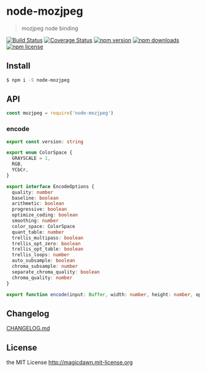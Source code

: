 <!-- AUTO_GENERATED_UNTOUCHED_FLAG -->

# node-mozjpeg

> mozjpeg node binding

[![Build Status](https://img.shields.io/travis/magicdawn/node-mozjpeg.svg?style=flat-square)](https://travis-ci.org/magicdawn/node-mozjpeg)
[![Coverage Status](https://img.shields.io/codecov/c/github/magicdawn/node-mozjpeg.svg?style=flat-square)](https://codecov.io/gh/magicdawn/node-mozjpeg)
[![npm version](https://img.shields.io/npm/v/node-mozjpeg.svg?style=flat-square)](https://www.npmjs.com/package/node-mozjpeg)
[![npm downloads](https://img.shields.io/npm/dm/node-mozjpeg.svg?style=flat-square)](https://www.npmjs.com/package/node-mozjpeg)
[![npm license](https://img.shields.io/npm/l/node-mozjpeg.svg?style=flat-square)](http://magicdawn.mit-license.org)

## Install

```sh
$ npm i -S node-mozjpeg
```

## API

```js
const mozjpeg = require('node-mozjpeg')
```

### encode

```ts
export const version: string

export enum ColorSpace {
  GRAYSCALE = 1,
  RGB,
  YCbCr,
}

export interface EncodeOptions {
  quality: number
  baseline: boolean
  arithmetic: boolean
  progressive: boolean
  optimize_coding: boolean
  smoothing: number
  color_space: ColorSpace
  quant_table: number
  trellis_multipass: boolean
  trellis_opt_zero: boolean
  trellis_opt_table: boolean
  trellis_loops: number
  auto_subsample: boolean
  chroma_subsample: number
  separate_chroma_quality: boolean
  chroma_quality: number
}

export function encode(input: Buffer, width: number, height: number, options: EncodeOptions): Buffer
```

## Changelog

[CHANGELOG.md](CHANGELOG.md)

## License

the MIT License http://magicdawn.mit-license.org
